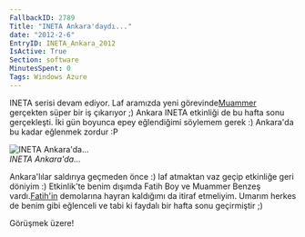 ```yaml
---
FallbackID: 2789
Title: "INETA Ankara'daydı..."
date: "2012-2-6"
EntryID: INETA_Ankara_2012
IsActive: True
Section: software
MinutesSpent: 0
Tags: Windows Azure
---
```

INETA serisi devam ediyor. Laf aramızda yeni
görevinde[Muammer](http://www.muammerbenzes.com/) gerçekten süper bir iş
çıkarıyor ;) Ankara INETA etkinliği de bu hafta sonu gerçekleşti. İki
gün boyunca epey eğlendiğimi söylemem gerek :) Ankara'da bu kadar
eğlenmek zordur :P

![INETA
Ankara'da...](media/INETA_Ankara_2012/ineta_ankara.jpg)\
*INETA Ankara'da...*

Ankara'lılar saldırıya geçmeden önce :) laf atmaktan vaz geçip etkinliğe
geri döniyim :) Etkinlik'te benim dışımda Fatih Boy ve Muammer Benzeş
vardı.[Fatih'in](http://www.enterprisecoding.com/blog/) demolarına
hayran kaldığımı da itiraf etmeliyim. Umarım herkes de benim gibi
eğlenceli ve tabi ki faydalı bir hafta sonu geçirmiştir ;)

Görüşmek üzere!



